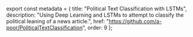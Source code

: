 export const metadata = {
  title: "Political Text Classification with LSTMs",
  description: "Using Deep Learning and LSTMs to attempt to classify the political leaning of a news article.",
  href: "https://github.com/a-poor/PoliticalTextClassification",
  order: 9
};
